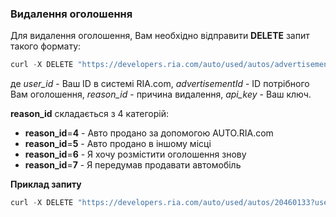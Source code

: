 ### Видалення оголошення

Для видалення оголошення, Вам необхідно відправити **DELETE** запит такого формату:
````javascript
curl -X DELETE "https://developers.ria.com/auto/used/autos/advertisementId?user_id=Ваш ID&reason_id=id причини видалення&api_key=YOUR_API_KEY" -H "accept: application/json"
`````
де *user_id* - Ваш ID в системі RIA.com, *advertisementId* - ID потрібного Вам оголошення, *reason_id* - причина видалення, *api_key* - Ваш ключ.

**reason_id** складається з 4 категорій:
- **reason_id**=**4** - Авто продано за допомогою AUTO.RIA.com
- **reason_id**=**5** - Авто продано в іншому місці
- **reason_id**=**6** - Я хочу розмістити оголошення знову
- **reason_id**=**7** - Я передумав продавати автомобіль

**Приклад запиту**
````javascript
curl -X DELETE "https://developers.ria.com/auto/used/autos/20460133?user_id=7069830&reason_id=7&api_key=YOUR_API_KEY" -H "accept: application/json"`
`````

